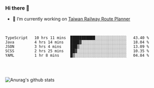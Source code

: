 ### Hi there 👋

- 🔭 I’m currently working on [Taiwan Railway Route Planner](https://github.com/Taiwan-Railway-Route-Planner)

<br/>

<!--START_SECTION:waka-->
```text
TypeScript   10 hrs 11 mins  ███████████░░░░░░░░░░░░░░   43.40 % 
Java         4 hrs 14 mins   ████▓░░░░░░░░░░░░░░░░░░░░   18.04 % 
JSON         3 hrs 4 mins    ███▒░░░░░░░░░░░░░░░░░░░░░   13.09 % 
SCSS         2 hrs 25 mins   ██▓░░░░░░░░░░░░░░░░░░░░░░   10.35 % 
YAML         1 hr 8 mins     █▒░░░░░░░░░░░░░░░░░░░░░░░   04.84 % 
```
<!--END_SECTION:waka-->

<br/>
<br/>

![Anurag's github stats](https://github-readme-stats.vercel.app/api?username=DepickereSven&show_icons=true&theme=tokyonight)



<!--
**DepickereSven/DepickereSven** is a ✨ _special_ ✨ repository because its `README.md` (this file) appears on your GitHub profile.

Here are some ideas to get you started:

- 🔭 I’m currently working on ...
- 🌱 I’m currently learning ...
- 👯 I’m looking to collaborate on ...
- 🤔 I’m looking for help with ...
- 💬 Ask me about ...
- 📫 How to reach me: ...
- 😄 Pronouns: ...
- ⚡ Fun fact: ...
-->
